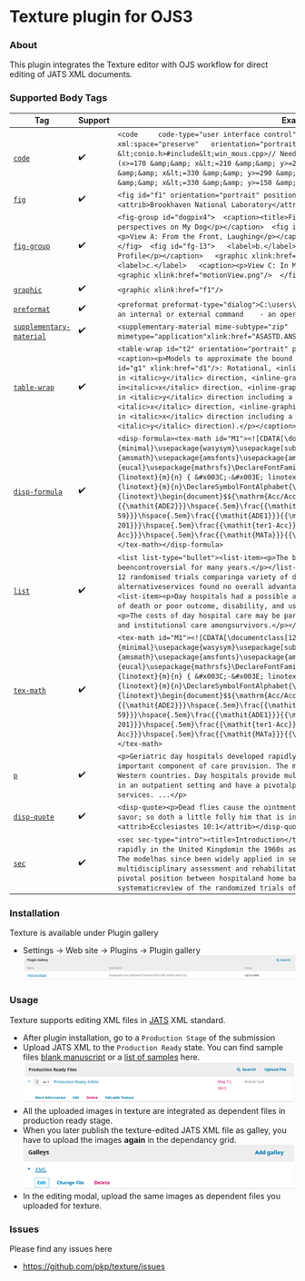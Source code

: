 Texture plugin for OJS3
=======================
### About
This plugin integrates the Texture editor with OJS workflow for direct editing of JATS XML documents.
### Supported  Body Tags
Tag| Support| Example| | 
| --- | --- | --- | --- 
[`code`](https://jats.nlm.nih.gov/archiving/tag-library/1.3d1/element/code.html)| :heavy_check_mark:| `<code     code-type="user interface control"   language="C++"  language-version="11"  xml:space="preserve"   orientation="portrait"  position="anchor">#include &lt;conio.h>#include&lt;win_mous.cpp>// Needed for mouse &amp; win functions#defineOK (x>=170 &amp;&amp; x&lt;=210 &amp;&amp; y>=290 &amp;&amp; y&lt;=310)#defineCANCEL (x>=280 &amp;&amp; x&lt;=330 &amp;&amp; y>=290 &amp;&amp; y&lt;=310)#define PUSHME (x>=170 &amp;&amp; x&lt;=330 &amp;&amp; y>=150 &amp;&amp; y&lt;=250)</code>`
[`fig`](https://jats.nlm.nih.gov/archiving/tag-library/1.3d1/element/fig.html)| :heavy_check_mark:| `<fig id="f1" orientation="portrait" position="float"><graphic xlink:href="f1"/><attrib>Brookhaven National Laboratory</attrib></fig>`
[`fig-group`](https://jats.nlm.nih.gov/archiving/tag-library/1.3d1/element/fig-group.html)| :heavy_check_mark:| `<fig-group id="dogpix4">  <caption><title>Figures 12-14 Bonnie Lassie</title>  <p>Three perspectives on My Dog</p></caption>  <fig id="fg-12">   <label>a.</label>   <caption><p>View A: From the Front, Laughing</p></caption>   <graphic xlink:href="frontView.png"/>  </fig>  <fig id="fg-13">   <label>b.</label>   <caption><p>View B: From the Side, Best Profile</p></caption>   <graphic xlink:href="sideView.png"/>  </fig>  <fig id="fg-14">   <label>c.</label>   <caption><p>View C: In Motion, A Blur on Feet</p></caption>   <graphic xlink:href="motionView.png"/>  </fig></fig-group>`
[`graphic`](https://jats.nlm.nih.gov/archiving/tag-library/1.3d1/element/graphic.html)| :heavy_check_mark:| `<graphic xlink:href="f1"/>`
[`preformat`](https://jats.nlm.nih.gov/archiving/tag-library/1.3d1/element/preformat.html)| :heavy_check_mark:| `<preformat preformat-type="dialog">C:\users\lap make  'make' is not recognized as:    - an internal or external command    - an operable program    - a batch file</preformat>`
[`supplementary-material`](https://jats.nlm.nih.gov/archiving/tag-library/1.3d1/element/supplementary-material.html)| :heavy_check_mark:| `<supplementary-material mime-subtype="zip" mimetype="application"xlink:href="ASASTD.ANSI.ASA.S3.50.supplementary-material.zip"/>`
[`table-wrap`](https://jats.nlm.nih.gov/archiving/tag-library/1.3d1/element/table-wrap.html)| :heavy_check_mark:| `<table-wrap id="t2" orientation="portrait" position="float"><label>Table II.</label><caption><p>Models to approximate the bound frequencies as waves in X→M (<inline-graphic id="g1" xlink:href="d1"/>: Rotational, <inline-graphic id="g2" xlink:href="d2"/>: Vibrate in <italic>y</italic> direction, <inline-graphic id="g3" xlink:href="d3"/>: Vibrate in<italic>x</italic> direction, <inline-graphic id="g4" xlink:href="d4"/>: Vibrate mainly in <italic>y</italic> direction including a small portion of vibration in <italic>x</italic> direction, <inline-graphic id="g5" xlink:href="d5"/>: Vibrate mainly in <italic>x</italic> direction including a small portion of vibration in <italic>y</italic> direction).</p></caption><table border="1">...</table></table-wrap>`
[`disp-formula`](https://jats.nlm.nih.gov/archiving/tag-library/1.3d1/element/disp-formula.html)| :heavy_check_mark:| `<disp-formula><tex-math id="M1"><![CDATA[\documentclass[12pt]{minimal}\usepackage{wasysym}\usepackage[substack]{amsmath}\usepackage{amsfonts}\usepackage{amssymb}\usepackage{amsbsy}\usepackage[mathscr]{eucal}\usepackage{mathrsfs}\DeclareFontFamily{T1}{linotext}{}\DeclareFontShape{T1}{linotext}{m}{n} { &#x003C;-&#x003E; linotext }{}\DeclareSymbolFont{linotext}{T1}{linotext}{m}{n}\DeclareSymbolFontAlphabet{\mathLINOTEXT}{linotext}\begin{document}$${\mathrm{Acc/Acc:\hspace{.5em}}}\frac{{\mathit{ade2-202}}}{{\mathit{ADE2}}}\hspace{.5em}\frac{{\mathit{ura3-59}}}{{\mathit{ura3-59}}}\hspace{.5em}\frac{{\mathit{ADE1}}}{{\mathit{adel-201}}}\hspace{.5em}\frac{{\mathit{ter1-Acc}}}{{\mathit{ter1-Acc}}}\hspace{.5em}\frac{{\mathit{MATa}}}{{\mathit{MAT{\alpha}}}}$$\end{document}]]></tex-math></disp-formula>`
[`list`](https://jats.nlm.nih.gov/archiving/tag-library/1.3d1/element/list.html)| :heavy_check_mark:| `<list list-type="bullet"><list-item><p>The benefits of geriatric day hospital care have beencontroversial for many years.</p></list-item><list-item><p>This systematic review of 12 randomised trials comparinga variety of day hospitals with a range of alternativeservices found no overall advantage for day hospital care.</p></list-item><list-item><p>Day hospitals had a possible advantage over no comprehensivecare in terms of death or poor outcome, disability, and use ofresources.</p></list-item><list-item><p>The costs of day hospital care may be partly offset bya reduced use of hospital beds and institutional care amongsurvivors.</p></list-item></list>`
[`tex-math`](https://jats.nlm.nih.gov/archiving/tag-library/1.3d1/element/tex-math.html)| :heavy_check_mark:| `<tex-math id="M1"><![CDATA[\documentclass[12pt]{minimal}\usepackage{wasysym}\usepackage[substack]{amsmath}\usepackage{amsfonts}\usepackage{amssymb}\usepackage{amsbsy}\usepackage[mathscr]{eucal}\usepackage{mathrsfs}\DeclareFontFamily{T1}{linotext}{}\DeclareFontShape{T1}{linotext}{m}{n} { &#x003C;-&#x003E; linotext }{}\DeclareSymbolFont{linotext}{T1}{linotext}{m}{n}\DeclareSymbolFontAlphabet{\mathLINOTEXT}{linotext}\begin{document}$${\mathrm{Acc/Acc:\hspace{.5em}}}\frac{{\mathit{ade2-202}}}{{\mathit{ADE2}}}\hspace{.5em}\frac{{\mathit{ura3-59}}}{{\mathit{ura3-59}}}\hspace{.5em}\frac{{\mathit{ADE1}}}{{\mathit{adel-201}}}\hspace{.5em}\frac{{\mathit{ter1-Acc}}}{{\mathit{ter1-Acc}}}\hspace{.5em}\frac{{\mathit{MATa}}}{{\mathit{MAT{\alpha}}}}$$\end{document}]]></tex-math>`
[`p`](https://jats.nlm.nih.gov/archiving/tag-library/1.3d1/element/p.html)| :heavy_check_mark:| `<p>Geriatric day hospitals developed rapidly in the United Kingdom in the 1960sas an important component of care provision. The model has since been widelyapplied in several Western countries. Day hospitals provide multidisciplinaryassessment and rehabilitation in an outpatient setting and have a pivotalposition between hospital and home based services. ...</p>`
[`disp-quote`](https://jats.nlm.nih.gov/archiving/tag-library/1.3d1/element/disp-quote.html)| :heavy_check_mark:| `<disp-quote><p>Dead flies cause the ointment of the apothecary to send forth astinking savor; so doth a little folly him that is in reputationfor wisdom and honour.</p><attrib>Ecclesiastes 10:1</attrib></disp-quote>`
[`sec`](https://jats.nlm.nih.gov/archiving/tag-library/1.3d1/element/sec.html)| :heavy_check_mark:| `<sec sec-type="intro"><title>Introduction</title><p>Geriatric day hospitals developed rapidly in the United Kingdomin the 1960s as an important component of care provision. The modelhas since been widely applied in several Western countries. Dayhospitals provide multidisciplinary assessment and rehabilitationin an outpatient setting and have a pivotal position between hospitaland home based services. ... We therefore undertook a systematicreview of the randomized trials of day hospital care.</p></sec>`
### Installation
Texture is available under Plugin gallery
 
* Settings -> Web site -> Plugins -> Plugin gallery 
![texture_plugin](docs/plugin_gallery.png)
### Usage
Texture supports editing XML files in [JATS](https://jats.nlm.nih.gov/archiving/1.1/) XML standard.
* After plugin installation,  go to a `Production Stage` of the submission
* Upload JATS XML to the  `Production Ready` state. You can find sample files [blank manuscript](https://github.com/substance/texture/tree/master/data/blank) or a [list of samples](https://github.com/substance/texture/tree/master/data/) here.
![production_ready_edit](docs/production_ready_edit.png)
* All the uploaded images in texture are integrated as dependent files in production ready stage.
* When you later publish the texture-edited JATS XML file as galley, you have to upload the images **again** in the dependancy grid.
![gallery_edit](docs/galley_edit.png)
* In the editing modal, upload the same images as dependent files you uploaded for texture.  
### Issues
Please find any issues here 
* https://github.com/pkp/texture/issues
